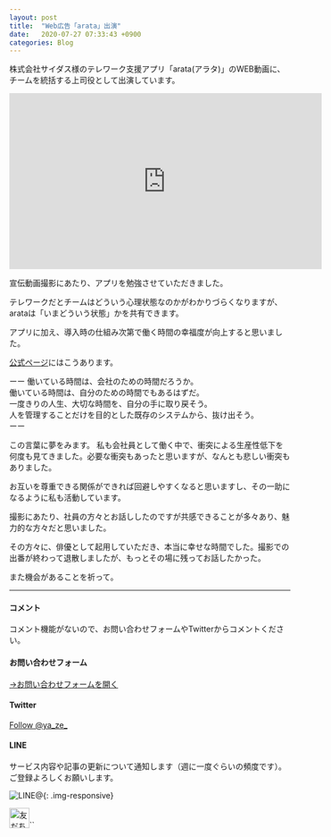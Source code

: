 ```yaml
---
layout: post
title:  "Web広告「arata」出演"
date:   2020-07-27 07:33:43 +0900
categories: Blog
---
```




株式会社サイダス様のテレワーク支援アプリ「arata(アラタ)」のWEB動画に、チームを統括する上司役として出演しています。

<iframe width="560" height="315" src="https://www.youtube.com/embed/xcDLs18YK1I" frameborder="0" allow="accelerometer; autoplay; encrypted-media; gyroscope; picture-in-picture" allowfullscreen></iframe>

宣伝動画撮影にあたり、アプリを勉強させていただきました。  

テレワークだとチームはどういう心理状態なのかがわかりづらくなりますが、arataは「いまどういう状態」かを共有できます。  

アプリに加え、導入時の仕組み次第で働く時間の幸福度が向上すると思いました。  

[公式ページ](https://www.cydas.com/aboutus/)にはこうあります。

ーー
働いている時間は、会社のための時間だろうか。  
働いている時間は、⾃分のための時間でもあるはずだ。  
⼀度きりの⼈⽣、⼤切な時間を、⾃分の⼿に取り戻そう。  
⼈を管理することだけを⽬的とした既存のシステムから、抜け出そう。  
ーー

この言葉に夢をみます。
私も会社員として働く中で、衝突による生産性低下を何度も見てきました。必要な衝突もあったと思いますが、なんとも悲しい衝突もありました。

お互いを尊重できる関係ができれば回避しやすくなると思いますし、その一助になるように私も活動しています。

撮影にあたり、社員の方々とお話ししたのですが共感できることが多々あり、魅力的な方々だと思いました。

その方々に、俳優として起用していただき、本当に幸せな時間でした。撮影での出番が終わって退散しましたが、もっとその場に残ってお話したかった。

また機会があることを祈って。













---
#### コメント
コメント機能がないので、お問い合わせフォームやTwitterからコメントください。

#### お問い合わせフォーム
[→お問い合わせフォームを開く]({{site.baseurl}}/docs/contact/)

#### Twitter

<a href="https://twitter.com/ya_ze_?ref_src=twsrc%5Etfw" class="twitter-follow-button" data-show-count="false">Follow @ya_ze_</a><script async src="https://platform.twitter.com/widgets.js" charset="utf-8"></script>


#### LINE

サービス内容や記事の更新について通知します（週に一度ぐらいの頻度です）。
ご登録よろしくお願いします。

![LINE@]({{site.baseurl}}/img/lineat.png){: .img-responsive}

<a href="https://line.me/R/ti/p/%40tqt3140x"><img height="36" border="0" alt="友だち追加" src="https://scdn.line-apps.com/n/line_add_friends/btn/ja.png"></a>``